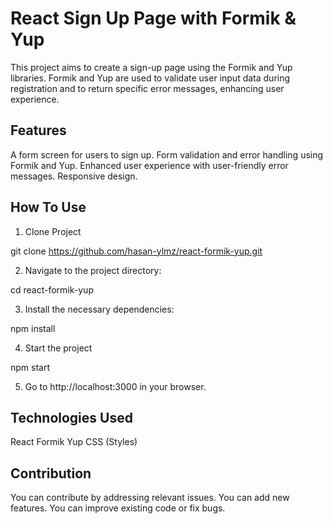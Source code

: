 # React Sign Up Page with Formik & Yup

This project aims to create a sign-up page using the Formik and Yup libraries. Formik and Yup are used to validate user input data during registration and to return specific error messages, enhancing user experience.

## Features 
A form screen for users to sign up.
Form validation and error handling using Formik and Yup.
Enhanced user experience with user-friendly error messages.
Responsive design.

## How To Use

1. Clone Project

git clone https://github.com/hasan-ylmz/react-formik-yup.git


2. Navigate to the project directory:

cd react-formik-yup


3. Install the necessary dependencies:

npm install


4. Start the project

npm start


5. Go to http://localhost:3000 in your browser.


## Technologies Used
React
Formik
Yup
CSS (Styles)


## Contribution
You can contribute by addressing relevant issues.
You can add new features.
You can improve existing code or fix bugs.



